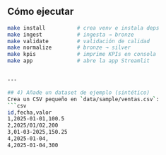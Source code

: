 ## Cómo ejecutar
```bash
make install          # crea venv e instala deps
make ingest           # ingesta → bronze
make validate         # validación de calidad
make normalize        # bronze → silver
make kpis             # imprime KPIs en consola
make app              # abre la app Streamlit


---

## 4) Añade un dataset de ejemplo (sintético)
Crea un CSV pequeño en `data/sample/ventas.csv`:
```csv
id,fecha,valor
1,2025-01-01,100.5
2,2025/01/02,200
3,01-03-2025,150.25
4,2025-01-04,
4,2025-01-04,300
